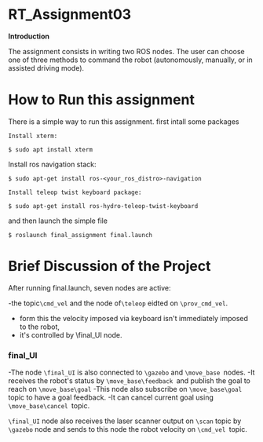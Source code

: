 # RT_Assignment03

**Introduction**

The assignment consists in writing two ROS nodes. The user can choose one of three methods to command the robot (autonomously, manually, or in assisted driving mode).

# How to Run this assignment

There is a simple way to run this assignment. first intall some packages 

`Install xterm:`

`$ sudo apt install xterm`

Install ros navigation stack:

`$ sudo apt-get install ros-<your_ros_distro>-navigation`

`Install teleop twist keyboard package:`

`$ sudo apt-get install ros-hydro-teleop-twist-keyboard`

 and then launch the simple file 
 
 `$ roslaunch final_assignment final.launch`
 # Brief Discussion of the Project
 
 After running final.launch, seven nodes are active:

-the topic`\cmd_vel` and the node of`\teleop` eidted on `\prov_cmd_vel`. 
- form this the velocity imposed via keyboard isn't immediately imposed to the robot,
-  it's controlled by \final_UI node.
### final_UI

-The node `\final_UI` is also connected to `\gazebo` and `\move_base `nodes. 
-It receives the robot's status by `\move_base\feedback `and publish the goal to reach on `\move_base\goal`
-This node also subscribe on `\move_base\goal` topic to have a goal feedback.
-It can cancel current goal using `\move_base\cancel `topic.

`\final_UI` node also receives the laser scanner output on `\scan` topic by `\gazebo` node and sends to this node the robot velocity on `\cmd_vel `topic.
